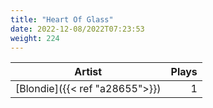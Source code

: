 ```yaml
---
title: "Heart Of Glass"
date: 2022-12-08/2022T07:23:53
weight: 224
---
```




 Artist | Plays 
----- | -----:
[Blondie]({{< ref "a28655">}}) | 1
